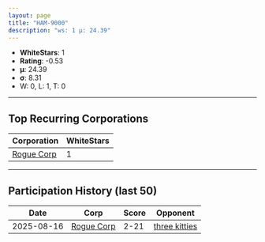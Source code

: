 ```yaml
---
layout: page
title: "HAM-9000"
description: "ws: 1 μ: 24.39"
---
```

- **WhiteStars**: 1
- **Rating**: -0.53
- **μ**: 24.39  
- **σ**: 8.31
- W: 0, L: 1, T: 0

---

## Top Recurring Corporations

| Corporation | WhiteStars |
| --- | --- |
| [Rogue Corp](https://ws.tsl.rocks/corp/6ad28ede21f9fa3aa044f0af41c7ed474fc432adf4ca1923fa02f6f9ded0028f/) | 1 |

---

## Participation History (last 50)

| Date | Corp | Score | Opponent |
| --- | --- | --- | --- |
| 2025-08-16 | [Rogue Corp](https://ws.tsl.rocks/corp/6ad28ede21f9fa3aa044f0af41c7ed474fc432adf4ca1923fa02f6f9ded0028f/) | 2-21 | [three kitties](https://ws.tsl.rocks/corp/04ae72b5736fbdc80a2fe9e4c2baaad3258a1e0ef0acc8122295fb64d6b3d292/) |